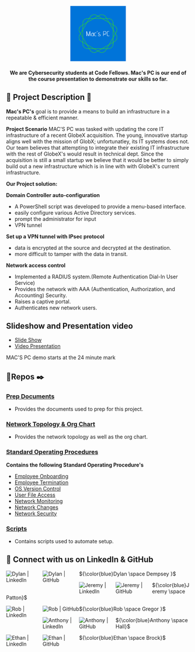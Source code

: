 
<div id="header" align="center">
  <img src="https://github.com/Mac-s-PC/.github/blob/main/profile/MAC'S%20PC.png"  width="30%" height="30%">
  </h1>
  <h4>
    We are Cybersecurity students at Code Fellows. Mac's PC is our end of the course presentation to demonstrate our skills so far. 
    </h4>
</div>

## 💾 Project Description 🚧
**Mac's PC's** goal is to provide a means to build an infrastructure in a repeatable & efficient manner.

**Project Scenario** MAC'S PC was tasked with updating the core IT infrastructure of a recent GlobeX acquisition. The young, innovative startup aligns well with the mission of GlobX; unfortunatley, its IT systems does not. Our team believes that attempting to integrate their existing IT infrastructure with the rest of GlobeX's would result in technical dept. Since the acquisition is still a small startup we believe that it would be better to simply build out a new infrastructure which is in line with with GlobeX's current infrastructure. 

**Our Project solution:** 

**Domain Controller auto-configuration**
 - A PowerShell script was developed to provide a menu-based interface.
 - easily configure various Active Directory services.
 - prompt the administrator for input 
 - VPN tunnel

**Set up a VPN tunnel with IPsec protocol** 
 - data is encrypted at the source and decrypted at the destination. 
 - more difficult to tamper with the data in transit.

**Network access control**

 - Implemented a RADIUS system.(Remote Authentication Dial-In User Service)
 - Provides the network with AAA (Authentication, Authorization, and Accounting) Security.
 - Raises a captive portal.
 - Authenticates new network users.

##  Slideshow and Presentation video 
- [Slide Show](https://github.com/Mac-s-PC/Slideshow/blob/main/MAC'S%20PC%20Slideshow.pdf)
- [Video Presentation](https://zoom.us/rec/share/qiSFyl7360aq1KoH6BSE6CII9CaNjo4et-h73XOPtBcSRfDYzCH39aPeKCYrt5jt.ww_I0Ino4KIhyvx7)

MAC'S PC demo starts at the 24 minute mark


## 🔎Repos ✒️
### [**Prep Documents**](https://github.com/Mac-s-PC/Project-Prep-Documents)

* Provides the documents used to prep for this project.

### [**Network Topology & Org Chart**](https://github.com/Mac-s-PC/Network-Topolology-Org-Chart)

* Provides the network topology as well as the org chart.

### [**Standard Operating Procedures**](https://github.com/Mac-s-PC/Standard-Operating-Procedures)

 **Contains the following Standard Operating Procedure's**
* [Employee Onboarding](https://github.com/Mac-s-PC/Standard-Operating-Procedures/blob/main/SOP_%20Employee%20Onboarding%20.pdf)
* [Employee Termination](https://github.com/Mac-s-PC/Standard-Operating-Procedures/blob/main/SOP_%20How%20to%20handle%20network%20accounts%20for%20employees%20being%20terminated%20.pdf)
* [OS Version Control](https://github.com/Mac-s-PC/Standard-Operating-Procedures/blob/main/SOP%20for%20Operation%20System%20Version%20Control.pdf.pdf)
* [User File Access](https://github.com/Mac-s-PC/Standard-Operating-Procedures/blob/main/User%20file%20access.pdf)
* [Network Monitoring](https://github.com/Mac-s-PC/Standard-Operating-Procedures/blob/main/SOP%20Network%20Monitoring.pdf)
* [Network Changes](https://github.com/Mac-s-PC/Standard-Operating-Procedures/blob/main/SOP%20Network%20Configuration.pdf)
* [Network Security](https://github.com/Mac-s-PC/Standard-Operating-Procedures/blob/main/SOP_%20Network%20Security.pdf)

### [Scripts](https://github.com/Mac-s-PC/Powershell-Scripts)

* Contains scripts used to automate setup.

## 🤝 Connect with us on LinkedIn & GitHub

<a href="https://github.com/DylanDempsey1"><img align="left" src="https://img.shields.io/badge/linkedin-%230077B5.svg?style=for-the-badge&logo=linkedin&logoColor=white" alt="Dylan | LinkedIn" width="100px"/></a>
<a href="https://www.linkedin.com/in/your-new-associate/"><img align="left" src="https://img.shields.io/badge/github-%23121011.svg?style=for-the-badge&logo=github&logoColor=white" alt="Dylan  | GitHub" width="100px"/></a>
<p align="left"> ${\color{blue}Dylan \space Dempsey }$ </p> 

<a href="https://github.com/JeremyP1017"><img align="left" src="https://img.shields.io/badge/linkedin-%230077B5.svg?style=for-the-badge&logo=linkedin&logoColor=white" alt="Jeremy | LinkedIn" width="100px"/></a>
<a href="https://www.linkedin.com/in/jeremy-patton-028300260/"><img align="left" src="https://img.shields.io/badge/github-%23121011.svg?style=for-the-badge&logo=github&logoColor=white" alt="Jeremy | GitHub" width="100px"/></a>
<p align="left"> ${\color{blue}Jeremy \space Patton}$ </p> 

<a href="https://github.com/RobG-11"><img align="left" src="https://img.shields.io/badge/linkedin-%230077B5.svg?style=for-the-badge&logo=linkedin&logoColor=white" alt="Rob | LinkedIn" width="100px"/></a>
<a href="https://www.linkedin.com/in/robertgregor11/"><img align="left" src="https://img.shields.io/badge/github-%23121011.svg?style=for-the-badge&logo=github&logoColor=white" alt="Rob | GitHub" width="100px"/></a>
<p align="left"> ${\color{blue}Rob \space Gregor }$ </p> 

<a href="https://github.com/Anthony098626"><img align="left" src="https://img.shields.io/badge/linkedin-%230077B5.svg?style=for-the-badge&logo=linkedin&logoColor=white" alt="Anthony | LinkedIn" width="100px"/></a>
<a href="https://www.linkedin.com/in/anthony-wall-a2783019/"><img align="left" src="https://img.shields.io/badge/github-%23121011.svg?style=for-the-badge&logo=github&logoColor=white" alt="Anthony | GitHub" width="100px"/></a> 
<p align="left"> ${\color{blue}Anthony \space Hall}$ </p> 

<a href="https://github.com/EthanBrock1"><img align="left" src="https://img.shields.io/badge/linkedin-%230077B5.svg?style=for-the-badge&logo=linkedin&logoColor=white" alt="Ethan | LinkedIn" width="100px"/></a>

<a href="https://www.linkedin.com/in/ethan-brock-b455a7263/"><img align="left" src="https://img.shields.io/badge/github-%23121011.svg?style=for-the-badge&logo=github&logoColor=white" alt="Ethan | GitHub" width="100px"/></a> 
<p align="left"> ${\color{blue}Ethan \space Brock}$ </p>

